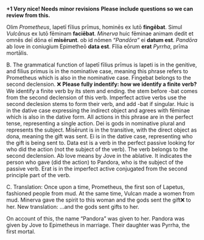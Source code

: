 **+1 Very nice! Needs minor revisions**
**Please include questions so we can review from this.**

Olim *Prometheus*, Iapetī fīlius prīmus, hominēs ex lutō **fingēbat**. Simul *Vulcānus* ex lutō fēminam **faciēbat**. *Minerva* huic fēminae animam dedit et omnēs deī dōna eī **misērunt**. ob id nōmen *“Pandōra”* ei **datum est**. *Pandōra* ab Iove in coniugium Epimetheō **data est**. Fīlia eōrum **erat** *Pyrrha*, prīma mortālis.

B. 
The grammatical function of Iapetī fīlius prīmus is lapeti is in the genitive, and filius primus is in the nominative case, meaning this phrase refers to Prometheus which is also in the nominative case. 
Fingebat belongs to the second declension. ❌ **Please fully indentify: how we identify a finite verb?**
 We identify a finite verb by its stem and ending. the stem before -bat comes from the second declension of this verb. Imperfect active verbs use the second declesion stems to form their verb, and add -bat if singular. 
Huic is in the dative case expressing the indirect object and agrees with fēminae which is also in the dative form. 
All actions in this phrase are in the perfect tense, representing a single action. Dei is gods in nominative plural and represents the subject. Misērunt is in the transitive, with the direct object as dona, meaning the gift was sent. Ei is in the dative case, representing who the gift is being sent to.
Data est is a verb in the perfect passive looking for who did the action (not the subject of the verb). The verb belongs to the second declension. 
Ab love means by Jove in the ablative. It indicates the person who gave (did the action) to Pandora, who is the subject of the passive verb. 
Erat is in the imperfect active conjugated from the second principle part of the verb. 

C. Translation: 
Once upon a time, Prometheus, the first son of Lapetus, fashioned people from mud. At the same time, Vulcan made a women from mud. Minerva gave the spirit to this woman and the gods sent the gift❌ to her. New translation: ...and the gods sent gifts to her.

On account of this, the name “Pandora” was given to her. Pandora was given by Jove to Epimetheus in marriage. Their daughter was Pyrrha, the first mortal. 
 
